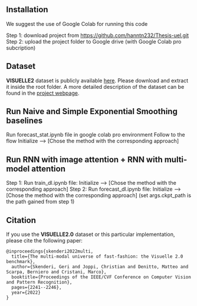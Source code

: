 ## Installation

We suggest the use of Google Colab for running this code

Step 1: download project from https://github.com/hanntn232/Thesis-uel.git
Step 2: upload the project folder to Google drive (with Google Colab pro subcription)

## Dataset

**VISUELLE2** dataset is publicly available [here](https://forms.gle/8Sk431AsEgCot9Kv5). Please download and extract it inside the root folder. A more detailed description of the dataset can be found in the [project webpage](https://humaticslab.github.io/forecasting/visuelle).  

## Run Naive and Simple Exponential Smoothing baselines
Run forecast_stat.ipynb file in google colab pro environment 
Follow to the flow Initialize --> [Chose the method with the corresponding approach]

## Run RNN with image attention + RNN with multi-model attention
Step 1: Run train_dl.ipynb file: Initialize --> [Chose the method with the corresponding approach]
Step 2: Run forecast_dl.ipynb file: Initialize --> [Chose the method with the corresponding approach] (set args.ckpt_path is the path gained from step 1)

## Citation
If you use the **VISUELLE2.0** dataset or this particular implementation, please cite the following paper:

```
@inproceedings{skenderi2022multi,
  title={The multi-modal universe of fast-fashion: the Visuelle 2.0 benchmark},
  author={Skenderi, Geri and Joppi, Christian and Denitto, Matteo and Scarpa, Berniero and Cristani, Marco},
  booktitle={Proceedings of the IEEE/CVF Conference on Computer Vision and Pattern Recognition},
  pages={2241--2246},
  year={2022}
}
```
